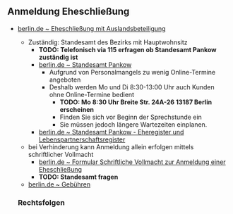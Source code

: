 ## Anmeldung Eheschließung

- [berlin.de ~ Eheschließung mit Auslandsbeteiligung](https://service.berlin.de/dienstleistung/318962/)
  - Zuständig: Standesamt des Bezirks mit Hauptwohnsitz
    - **TODO: Telefonisch via 115 erfragen ob Standesamt Pankow zuständig ist** 
    - [berlin.de ~ Standesamt Pankow](https://service.berlin.de/dienstleistung/318962/standort/326147/)
      - Aufgrund von Personalmangels zu wenig Online-Termine angeboten
      - Deshalb werden Mo und Di 8:30-13:00 Uhr auch Kunden ohne Online-Termine bedient
        - **TODO: Mo 8:30 Uhr Breite Str. 24A-26 13187 Berlin erscheinen**
        - Finden Sie sich vor Beginn der Sprechstunde ein
        - Sie müssen jedoch längere Wartezeiten einplanen.
    - [berlin.de ~ Standesamt Pankow - Eheregister und Lebenspartnerschaftsregister](https://service.berlin.de/dienstleistung/318962/standort/122913/)
  - bei Verhinderung kann Anmeldung allein erfolgen mittels schriftlicher Vollmacht
    - [berlin.de ~ Formular Schriftliche Vollmacht zur Anmeldung einer Eheschließung](https://www.berlin.de/ba-tempelhof-schoeneberg/politik-und-verwaltung/aemter/amt-fuer-buergerdienste/standesamt/vollmacht_anmeldung_eheschliessung_standesamt.pdf)
    - **TODO: Standesamt fragen**
  - [berlin.de ~ Gebühren](https://service.berlin.de/dienstleistung/318962/)
  
  ### Rechtsfolgen
